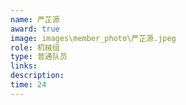```yaml
---
name: 严芷源
award: true
image: images\member_photo\严芷源.jpeg
role: 机械组
type: 普通队员
links:
description:
time: 24
---
```

